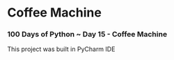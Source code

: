 # Coffee Machine

### 100 Days of Python ~ Day 15 - Coffee Machine
This project was built in PyCharm IDE